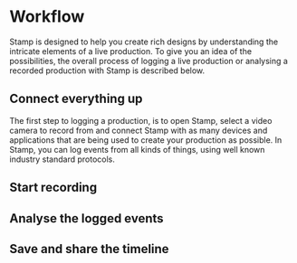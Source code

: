 # Workflow

Stamp is designed to help you create rich designs by understanding the intricate elements of a live production. To give you an idea of the possibilities, the overall process of logging a live production or analysing a recorded production with Stamp is described below.

## Connect everything up
The first step to logging a production, is to open Stamp, select a video camera to record from and connect Stamp with as many devices and applications that are being used to create your production as possible. In Stamp, you can log events from all kinds of things, using well known industry standard protocols.

## Start recording


## Analyse the logged events


## Save and share the timeline

